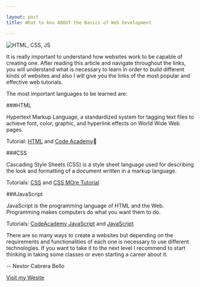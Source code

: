 ```yaml
---

layout: post
title: What to kno ABOUT the Basics of Web Development

---
```



![HTML, CSS, JS](http://4.bp.blogspot.com/-qVjs967_2nA/UZU8jSP9taI/AAAAAAAAAwk/Rwf_rCj8FPk/s1600/sd.png)

It is really important to understand how websites work to be capable of creating one. After reading this article and navigate throughout the links, you will understand what is necessary to learn in order to build different kinds of websites and also I will give you the links of the most popular and effective web tutorials.


The most important languages to be learned are:

###HTML 

Hypertext Markup Language, a standardized system for tagging text files to achieve font, color, graphic, and hyperlink effects on World Wide Web pages. 

Tutorial: [HTML](http://www.w3schools.com/html/default.asp) and [Code Academy](http://www.codecademy.com/en/tracks/web)

###CSS 

Cascading Style Sheets (CSS) is a style sheet language used for describing the look and formatting of a document written in a markup language. 

Tutorials: [CSS](http://www.w3schools.com/css/default.asp)  and [CSS MOre Tutorial](http://www.csstutorial.net/)

###JavaScript

JavaScript is the programming language of HTML and the Web. Programming makes computers do what you want them to do. 

Tutorials: [CodeAcademy JavaScript](http://www.codecademy.com/en/tracks/javascript) and [JavaScript](http://www.w3schools.com/js/default.asp)


There are so many ways to create a websites but depending on the requirements and functionalities of each one is necessary to use different technologies. If you want to take it to the next level I recommend to start thinking in taking some classes or even starting a career about it.


-- 
Nestor Cabrera Bello


[Visit my Wesite](https://nestorcbello.com)
